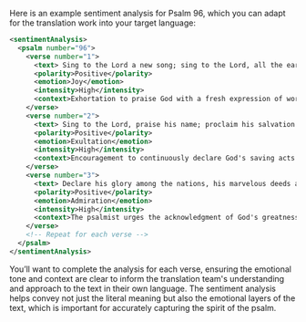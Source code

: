 Here is an example sentiment analysis for Psalm 96, which you can adapt for the translation work into your target language:

```xml
<sentimentAnalysis>
  <psalm number="96">
    <verse number="1">
      <text> Sing to the Lord a new song; sing to the Lord, all the earth.</text>
      <polarity>Positive</polarity>
      <emotion>Joy</emotion>
      <intensity>High</intensity>
      <context>Exhortation to praise God with a fresh expression of worship.</context>
    </verse>
    <verse number="2">
      <text> Sing to the Lord, praise his name; proclaim his salvation day after day.</text>
      <polarity>Positive</polarity>
      <emotion>Exultation</emotion>
      <intensity>High</intensity>
      <context>Encouragement to continuously declare God's saving acts.</context>
    </verse>
    <verse number="3">
      <text> Declare his glory among the nations, his marvelous deeds among all peoples.</text>
      <polarity>Positive</polarity>
      <emotion>Admiration</emotion>
      <intensity>High</intensity>
      <context>The psalmist urges the acknowledgment of God's greatness to all cultures.</context>
    </verse>
    <!-- Repeat for each verse -->
  </psalm>
</sentimentAnalysis>
```

You’ll want to complete the analysis for each verse, ensuring the emotional tone and context are clear to inform the translation team's understanding and approach to the text in their own language. The sentiment analysis helps convey not just the literal meaning but also the emotional layers of the text, which is important for accurately capturing the spirit of the psalm.